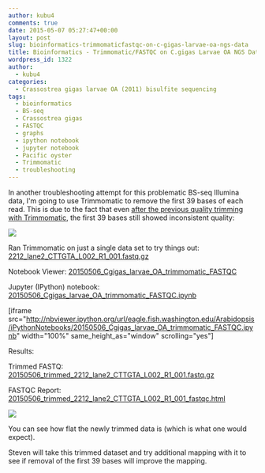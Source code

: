 ```yaml
---
author: kubu4
comments: true
date: 2015-05-07 05:27:47+00:00
layout: post
slug: bioinformatics-trimmomaticfastqc-on-c-gigas-larvae-oa-ngs-data
title: Bioinformatics - Trimmomatic/FASTQC on C.gigas Larvae OA NGS Data
wordpress_id: 1322
author:
  - kubu4
categories:
  - Crassostrea gigas larvae OA (2011) bisulfite sequencing
tags:
  - bioinformatics
  - BS-seq
  - Crassostrea gigas
  - FASTQC
  - graphs
  - ipython notebook
  - jupyter notebook
  - Pacific oyster
  - Trimmomatic
  - troubleshooting
---
```


In another troubleshooting attempt for this problematic BS-seq Illumina data, I'm going to use Trimmomatic to remove the first 39 bases of each read. This is due to the fact that even [after the previous quality trimming with Trimmomatic](2015/04/15/quality-trimming-c-gigas-larvae-oa-bs-seq-data.html), the first 39 bases still showed inconsistent quality:

[![](http://eagle.fish.washington.edu/Arabidopsis/20150414_trimmed_2212_lane2_CTTGTA_L002_R1_001_fastqc/Images/per_base_sequence_content.png)](http://eagle.fish.washington.edu/Arabidopsis/20150414_trimmed_2212_lane2_CTTGTA_L002_R1_001_fastqc/Images/per_base_sequence_content.png)



Ran Trimmomatic on just a single data set to try things out: [2212_lane2_CTTGTA_L002_R1_001.fastq.gz](http://owl.fish.washington.edu/nightingales/C_gigas/2212_lane2_CTTGTA_L002_R1_001.fastq.gz)

Notebook Viewer: [20150506_Cgigas_larvae_OA_trimmomatic_FASTQC](http://nbviewer.ipython.org/url/eagle.fish.washington.edu/Arabidopsis/iPythonNotebooks/20150506_Cgigas_larvae_OA_trimmomatic_FASTQC.ipynb)

Jupyter (IPython) notebook: [20150506_Cgigas_larvae_OA_trimmomatic_FASTQC.ipynb](http://eagle.fish.washington.edu/Arabidopsis/iPythonNotebooks/20150506_Cgigas_larvae_OA_trimmomatic_FASTQC.ipynb)

[iframe src="http://nbviewer.ipython.org/url/eagle.fish.washington.edu/Arabidopsis/iPythonNotebooks/20150506_Cgigas_larvae_OA_trimmomatic_FASTQC.ipynb" width="100%" same_height_as="window" scrolling="yes"]

Results:

Trimmed FASTQ: [20150506_trimmed_2212_lane2_CTTGTA_L002_R1_001.fastq.gz](http://eagle.fish.washington.edu/Arabidopsis/20150506_trimmed_2212_lane2_CTTGTA_L002_R1_001.fastq.gz)

FASTQC Report: [20150506_trimmed_2212_lane2_CTTGTA_L002_R1_001_fastqc.html](http://eagle.fish.washington.edu/Arabidopsis/20150506_trimmed_2212_lane2_CTTGTA_L002_R1_001_fastqc.html)

[![](http://eagle.fish.washington.edu/Arabidopsis/20150506_trimmed_2212_lane2_CTTGTA_L002_R1_001_fastqc/Images/per_base_sequence_content.png)](http://eagle.fish.washington.edu/Arabidopsis/20150506_trimmed_2212_lane2_CTTGTA_L002_R1_001_fastqc/Images/per_base_sequence_content.png)

You can see how flat the newly trimmed data is (which is what one would expect).

Steven will take this trimmed dataset and try additional mapping with it to see if removal of the first 39 bases will improve the mapping.


